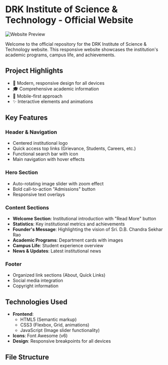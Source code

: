 # DRK Institute of Science & Technology - Official Website

![Website Preview](static/screenshot.png)

Welcome to the official repository for the DRK Institute of Science & Technology website. This responsive website showcases the institution's academic programs, campus life, and achievements.

## Project Highlights
- 🚀 Modern, responsive design for all devices
- 🎓 Comprehensive academic information
- 📱 Mobile-first approach
- ✨ Interactive elements and animations

## Key Features
### Header & Navigation
- Centered institutional logo
- Quick access top links (Grievance, Students, Careers, etc.)
- Functional search bar with icon
- Main navigation with hover effects

### Hero Section
- Auto-rotating image slider with zoom effect
- Bold call-to-action "Admissions" button
- Responsive text overlays

### Content Sections
- **Welcome Section**: Institutional introduction with "Read More" button
- **Statistics**: Key institutional metrics and achievements
- **Founder's Message**: Highlighting the vision of Sri. D.B. Chandra Sekhar Rao
- **Academic Programs**: Department cards with images
- **Campus Life**: Student experience overview
- **News & Updates**: Latest institutional news

### Footer
- Organized link sections (About, Quick Links)
- Social media integration
- Copyright information

## Technologies Used
- **Frontend**:
  - HTML5 (Semantic markup)
  - CSS3 (Flexbox, Grid, animations)
  - JavaScript (Image slider functionality)
- **Icons**: Font Awesome (v6)
- **Design**: Responsive breakpoints for all devices

## File Structure
